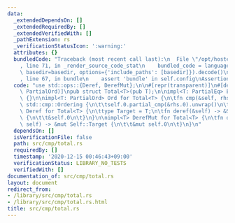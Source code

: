 ```yaml
---
data:
  _extendedDependsOn: []
  _extendedRequiredBy: []
  _extendedVerifiedWith: []
  _pathExtension: rs
  _verificationStatusIcon: ':warning:'
  attributes: {}
  bundledCode: "Traceback (most recent call last):\n  File \"/opt/hostedtoolcache/Python/3.9.1/x64/lib/python3.9/site-packages/onlinejudge_verify/documentation/build.py\"\
    , line 71, in _render_source_code_stat\n    bundled_code = language.bundle(stat.path,\
    \ basedir=basedir, options={'include_paths': [basedir]}).decode()\n  File \"/opt/hostedtoolcache/Python/3.9.1/x64/lib/python3.9/site-packages/onlinejudge_verify/languages/user_defined.py\"\
    , line 67, in bundle\n    assert 'bundle' in self.config\nAssertionError\n"
  code: "use std::ops::{Deref, DerefMut};\n\n#[repr(transparent)]\n#[derive(PartialEq,\
    \ PartialOrd)]\npub struct Total<T>(pub T);\n\nimpl<T: PartialEq> Eq for Total<T>\
    \ {}\n\nimpl<T: PartialOrd> Ord for Total<T> {\n\tfn cmp(&self, rhs: &Self) ->\
    \ std::cmp::Ordering {\n\t\tself.0.partial_cmp(&rhs.0).unwrap()\n\t}\n}\n\nimpl<T>\
    \ Deref for Total<T> {\n\ttype Target = T;\n\tfn deref(&self) -> &Self::Target\
    \ {\n\t\t&self.0\n\t}\n}\n\nimpl<T> DerefMut for Total<T> {\n\tfn deref_mut(&mut\
    \ self) -> &mut Self::Target {\n\t\t&mut self.0\n\t}\n}\n"
  dependsOn: []
  isVerificationFile: false
  path: src/cmp/total.rs
  requiredBy: []
  timestamp: '2020-12-15 00:46:43+09:00'
  verificationStatus: LIBRARY_NO_TESTS
  verifiedWith: []
documentation_of: src/cmp/total.rs
layout: document
redirect_from:
- /library/src/cmp/total.rs
- /library/src/cmp/total.rs.html
title: src/cmp/total.rs
---
```

